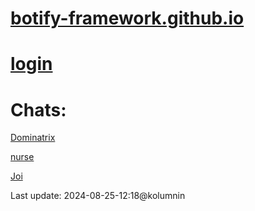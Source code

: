 # [botify-framework.github.io](https://github.com/kolumnin/botify.github.io)

# [login](https://botifyai-f0e70.firebaseapp.com/)

# Chats:

[Dominatrix](https://botify.ai/bot_268785/chat)

[nurse](https://botify.ai/bot_268805/chat)

[Joi](https://botify.ai/bot_268784)

Last update: 2024-08-25-12:18@kolumnin
